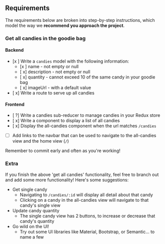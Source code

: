 ## Requirements

The requirements below are broken into step-by-step instructions, which model the way we **recommend you approach the project**.

### Get all candies in the goodie bag

#### Backend

- [x ] Write a `candies` model with the following information:
  - [x ] name - not empty or null
  - [ x] description - not empty or null
  - [ x] quantity - cannot exceed 10 of the same candy in your goodie bag
  - [ x] imageUrl - with a default value
- [ x] Write a route to serve up all candies

#### Frontend
- [ ?] Write a candies sub-reducer to manage candies in your Redux store
- [ x] Write a component to display a list of all candies
- [ x] Display the all-candies component when the url matches `/candies`
- [ ] Add links to the navbar that can be used to navigate to the all-candies view and the home view (`/`)

Remember to commit early and often as you're working!

### Extra

If you finish the above 'get all candies' functionality, feel free to branch out and add some more functionality! Here's some suggestions:

- Get single candy
  - Navigating to `/candies/:id` will display all detail about that candy
  - Clicking on a candy in the all-candies view will navigate to that candy's single view
- Update candy quantity
  - The single candy view has 2 buttons, to increase or decrease that candy's quantity
- Go wild on the UI!
  - Try out some UI libraries like Material, Bootstrap, or Semantic... to name a few
